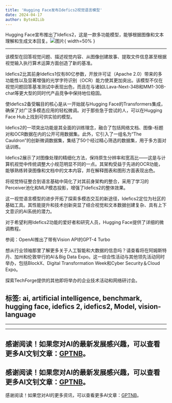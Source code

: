 ```yaml
---
title: 'Hugging Face发布Idefics2视觉语言模型'
date: 2024-04-17
author: ByteAILib
---
```


Hugging Face宣布推出了Idefics2，这是一款多功能模型，能够根据图像和文本理解和生成文本回复。![图片](https://www.artificialintelligence-news.com/wp-content/uploads/sites/9/2024/04/hugging-face-idefics2-model-ai-artificial-intelligence-development-visual-language-model-benchmark.jpg){ width=50% }

---
该模型在回答视觉问题、描述视觉内容、从图像创建故事、提取文件信息甚至根据视觉输入执行算术运算方面创造了新的基准。 

Idefics2比其前身Idefics1仅有80亿参数，开放许可证（Apache 2.0）带来的多功能性以及显著增强的光学字符识别（OCR）能力使其更加突出。该模型不仅在视觉问题回答基准测试中表现出色，而且在与诸如LLava-Next-34B和MM1-30B-chat等更大型的同时代产品竞争中保持地位稳固。 

使Idefics2备受瞩目的核心是从一开始就与Hugging Face的Transformers集成，确保了对广泛多模态应用的轻松微调。对于那些急于尝试的人，可以在Hugging Face Hub上找到可供实验的模型。 

Idefics2的一项突出功能是其全面的训练理念，融合了包括网络文档、图像-标题对和OCR数据在内的公开可用数据集。此外，它引入了一组名为“The Cauldron”的创新微调数据集，集结了50个经过精心筛选的数据集，用于多方面对话训练。

Idefics2展示了对图像处理的精细化方法，保持原生分辨率和宽高比——这是与计算机视觉中传统调整大小规范明显不同的一点。其架构受益于先进的OCR功能，能够熟练转录图像和文档中的文本内容，并在解释图表和图形方面表现出色。 

将视觉特征整合到语言基础中简化了对其前身架构的整合，采用了学习的Perceiver池化和MLP模态投影，增强了Idefics2的整体效果。 

这一视觉语言模型的进步开拓了探索多模态交互的新途径，Idefics2定位为社区的基础工具。其性能提升和技术创新突显了结合视觉和文本数据创建复杂、具有上下文意识的AI系统的潜力。 

对于希望利用Idefics2功能的爱好者和研究人员，Hugging Face提供了详细的微调教程。 

参阅：OpenAI推出了带有Vision API的GPT-4 Turbo

想从行业领袖那里了解更多关于人工智能和大数据的信息吗？请查看将在阿姆斯特丹、加州和伦敦举行的AI＆Big Data Expo。这一综合性活动与其他领先活动同时举办，包括BlockX、Digital Transformation Week和Cyber Security＆Cloud Expo。

探索TechForge提供的其他即将举办的企业技术活动和网络研讨会。

标签: ai, artificial intelligence, benchmark, hugging face, idefics 2, idefics2, Model, vision-language
---
---

---
感谢阅读！如果您对AI的最新发展感兴趣，可以查看更多AI文钊文章：[GPTNB](https://gptnb.com)。
---
感谢阅读！如果您对AI的最新发展感兴趣，可以查看更多AI文钊文章：[GPTNB](https://gptnb.com)。
---
感谢阅读！如果您对AI的更多资讯，可以查看更多AI文章：[GPTNB](https://gptnb.com)。